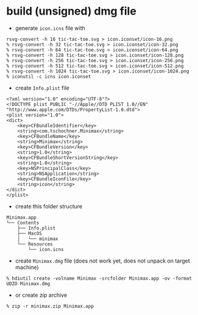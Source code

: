 # build (unsigned) dmg file

- generate `icon.icns` file with
```
rsvg-convert -h 16 tic-tac-toe.svg > icon.iconset/icon-16.png
% rsvg-convert -h 32 tic-tac-toe.svg > icon.iconset/icon-32.png
% rsvg-convert -h 64 tic-tac-toe.svg > icon.iconset/icon-64.png
% rsvg-convert -h 128 tic-tac-toe.svg > icon.iconset/icon-128.png
% rsvg-convert -h 256 tic-tac-toe.svg > icon.iconset/icon-256.png
% rsvg-convert -h 512 tic-tac-toe.svg > icon.iconset/icon-512.png
% rsvg-convert -h 1024 tic-tac-toe.svg > icon.iconset/icon-1024.png
% iconutil -c icns icon.iconset 
```

- create `Info.plist` file
```
<?xml version="1.0" encoding="UTF-8"?>
<!DOCTYPE plist PUBLIC "-//Apple//DTD PLIST 1.0//EN" "http://www.apple.com/DTDs/PropertyList-1.0.dtd">
<plist version="1.0">
<dict>
    <key>CFBundleIdentifier</key>
    <string>com.tschochner.Minimax</string>
    <key>CFBundleName</key>
    <string>Minimax</string>
    <key>CFBundleVersion</key>
    <string>1.0</string>
    <key>CFBundleShortVersionString</key>
    <string>1.0</string>
    <key>NSPrincipalClass</key>
    <string>NSApplication</string>
    <key>CFBundleIconFile</key>
    <string>icon</string>
</dict>
</plist>
```

- create this folder structure
``` 
Minimax.app
└── Contents
    ├── Info.plist
    ├── MacOS
    │   └── minimax
    └── Resources
        └── icon.icns
```

- create `Minimax.dmg` file (does not work yet, does not unpack on target machine)
```
% hdiutil create -volname Minimax -srcfolder Minimax.app -ov -format UDZO Minimax.dmg
```

- or create zip archive
```
% zip -r minimax.zip Minimax.app
```


